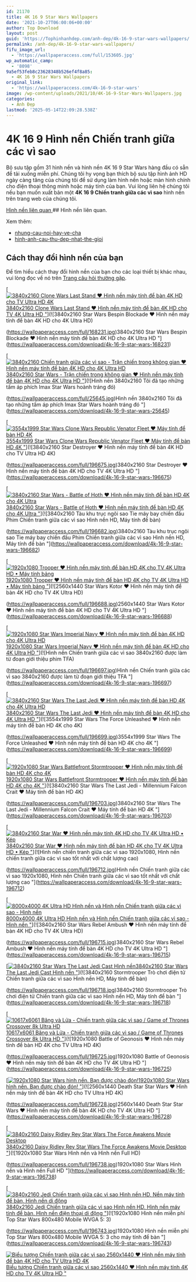 ```yaml
---
id: 21170
title: 4K 16 9 Star Wars Wallpapers
date: '2021-10-27T06:00:06+00:00'
author: Top Download
layout: post
guid: 'https://Tophinhanhdep.com/anh-dep/4k-16-9-star-wars-wallpapers/'
permalink: /anh-dep/4k-16-9-star-wars-wallpapers/
fifu_image_url:
  - 'https://wallpaperaccess.com/full/153605.jpg'
wp_automatic_camp:
  - '8098'
9a5ef53feb8c23628348b526ef4f8a85:
  - 4K 16 9 Star Wars Wallpapers
original_link:
  - 'https://wallpaperaccess.com/4k-16-9-star-wars'
image: /wp-content/uploads/2021/10/4K-16-9-Star-Wars-Wallpapers.jpg
categories:
  - Ảnh Đẹp
lastmod: '2025-05-14T22:09:28.538Z'
---
```

# 4K 16 9 Hình nền Chiến tranh giữa các vì sao

Bộ sưu tập gồm 31 hình nền và hình nền 4K 16 9 Star Wars hàng đầu có sẵn để tải xuống miễn phí. Chúng tôi hy vọng bạn thích bộ sưu tập hình ảnh HD ngày càng tăng của chúng tôi để sử dụng làm hình nền hoặc màn hình chính cho điện thoại thông minh hoặc máy tính của bạn. Vui lòng liên hệ chúng tôi nếu bạn muốn xuất bản một **4K 16 9 Chiến tranh giữa các vì sao** hình nền trên trang web của chúng tôi.

[Hình nền liên quan ](#related) ## Hình nền liên quan.

   
 Xem thêm:

   
- [nhung-cau-noi-hay-ve-cha](https://tophinhanhdep.com/nhung-cau-noi-hay/nhung-cau-noi-hay-ve-cha/)
- [hinh-anh-cau-thu-dep-nhat-the-gioi](https://tophinhanhdep.com/anh-dep/hinh-anh-cau-thu-dep-nhat-the-gioi/)

## Cách thay đổi hình nền của bạn

Để tìm hiểu cách thay đổi hình nền của bạn cho các loại thiết bị khác nhau, vui lòng đọc về nó trên [Trang câu hỏi thường gặp](https://tophinhanhdep.com/faq/).

  
[[![3840x2160 Clone Wars Last Stand ❤ Hình nền máy tính để bàn 4K HD cho TV Ultra HD 4K](https://wallpaperaccess.com/full/153605.jpg)3840x2160 Clone Wars Last Stand ❤ Hình nền máy tính để bàn 4K HD cho TV 4K Ultra HD "](https://wallpaperaccess.com/download/4k-16-9-star-wars-153605)](![3840x2160 Star Wars Bespin Blockade ❤ Hình nền máy tính để bàn 4K HD cho 4K Ultra HD)

(https://wallpaperaccess.com/full/168231.jpg)3840x2160 Star Wars Bespin Blockade ❤ Hình nền máy tính để bàn 4K HD cho 4K Ultra HD "](https://wallpaperaccess.com/download/4k-16-9-star-wars-168231)

[[![3840x2160 Chiến tranh giữa các vì sao - Trận chiến trong không gian ❤ Hình nền máy tính để bàn 4K HD cho 4K Ultra HD](https://wallpaperaccess.com/full/168208.jpg)3840x2160 Star Wars - Trận chiến trong không gian ❤ Hình nền máy tính để bàn 4K HD cho 4K Ultra HD "](https://wallpaperaccess.com/download/4k-16-9-star-wars-168208)](![Hình nền 3840x2160 Tôi đã tạo những tấm áp phích Imax Star Wars hoành tráng đó)

(https://wallpaperaccess.com/full/25645.jpg)Hình nền 3840x2160 Tôi đã tạo những tấm áp phích Imax Star Wars hoành tráng đó "](https://wallpaperaccess.com/download/4k-16-9-star-wars-25645)

[[![3554x1999 Star Wars Clone Wars Republic Venator Fleet ❤ Máy tính để bàn HD 4K](https://wallpaperaccess.com/full/196673.jpg)3554x1999 Star Wars Clone Wars Republic Venator Fleet ❤ Máy tính để bàn HD 4K "](https://wallpaperaccess.com/download/4k-16-9-star-wars-196673)](![3840x2160 Star Destroyer ❤ Hình nền máy tính để bàn 4K HD cho TV Ultra HD 4K)

(https://wallpaperaccess.com/full/196675.jpg)3840x2160 Star Destroyer ❤ Hình nền máy tính để bàn 4K HD cho TV 4K Ultra HD "](https://wallpaperaccess.com/download/4k-16-9-star-wars-196675)

[[![3840x2160 Star Wars - Battle of Hoth ❤ Hình nền máy tính để bàn HD 4K cho 4K Ultra](https://wallpaperaccess.com/full/196678.jpg)3840x2160 Star Wars - Battle of Hoth ❤ Hình nền máy tính để bàn HD 4K cho 4K Ultra "](https://wallpaperaccess.com/download/4k-16-9-star-wars-196678)](![3840x2160 Tàu khu trục ngôi sao Tie máy bay chiến đấu Phim Chiến tranh giữa các vì sao Hình nền HD, Máy tính để bàn)

(https://wallpaperaccess.com/full/196682.jpg)3840x2160 Tàu khu trục ngôi sao Tie máy bay chiến đấu Phim Chiến tranh giữa các vì sao Hình nền HD, Máy tính để bàn "](https://wallpaperaccess.com/download/4k-16-9-star-wars-196682)

[[![1920x1080 Trooper ❤ Hình nền máy tính để bàn HD 4K cho TV 4K Ultra HD • Máy tính bảng](https://wallpaperaccess.com/full/196685.jpg)1920x1080 Trooper ❤ Hình nền máy tính để bàn HD 4K cho TV 4K Ultra HD • Máy tính bảng "](https://wallpaperaccess.com/download/4k-16-9-star-wars-196685)](![2560x1440 Star Wars Kotor ❤ Hình nền máy tính để bàn 4K HD cho TV 4K Ultra HD)

(https://wallpaperaccess.com/full/196688.jpg)2560x1440 Star Wars Kotor ❤ Hình nền máy tính để bàn 4K HD cho TV 4K Ultra HD "](https://wallpaperaccess.com/download/4k-16-9-star-wars-196688)

[[![1920x1080 Star Wars Imperial Navy ❤ Hình nền máy tính để bàn 4K HD cho 4K Ultra HD](https://wallpaperaccess.com/full/196692.jpg)1920x1080 Star Wars Imperial Navy ❤ Hình nền máy tính để bàn 4K HD cho 4K Ultra HD "](https://wallpaperaccess.com/download/4k-16-9-star-wars-196692)](![Hình nền Chiến tranh giữa các vì sao 3840x2160 được làm từ đoạn giới thiệu phim TFA)

(https://wallpaperaccess.com/full/196697.jpg)Hình nền Chiến tranh giữa các vì sao 3840x2160 được làm từ đoạn giới thiệu TFA "](https://wallpaperaccess.com/download/4k-16-9-star-wars-196697)

[[![3840x2160 Star Wars The Last Jedi ❤ Hình nền máy tính để bàn HD 4K cho 4K Ultra HD](https://wallpaperaccess.com/full/150225.jpg)3840x2160 Star Wars The Last Jedi ❤ Hình nền máy tính để bàn 4K HD cho 4K Ultra HD "](https://wallpaperaccess.com/download/4k-16-9-star-wars-150225)](![3554x1999 Star Wars The Force Unleashed ❤ Hình nền máy tính để bàn HD 4K cho 4K)

(https://wallpaperaccess.com/full/196699.jpg)3554x1999 Star Wars The Force Unleashed ❤ Hình nền máy tính để bàn HD 4K cho 4K "](https://wallpaperaccess.com/download/4k-16-9-star-wars-196699)

[[![1920x1080 Star Wars Battlefront Stormtrooper ❤ Hình nền máy tính để bàn HD 4K cho 4K](https://wallpaperaccess.com/full/196701.jpg)1920x1080 Star Wars Battlefront Stormtrooper ❤ Hình nền máy tính để bàn HD 4K cho 4K "](https://wallpaperaccess.com/download/4k-16-9-star-wars-196701)](![3840x2160 Star Wars The Last Jedi - Millennium Falcon Crait ❤ Máy tính để bàn HD 4K)

(https://wallpaperaccess.com/full/196703.jpg)3840x2160 Star Wars The Last Jedi - Millennium Falcon Crait ❤ Máy tính để bàn HD 4K "](https://wallpaperaccess.com/download/4k-16-9-star-wars-196703)

[[![3840x2160 Star War ❤ Hình nền máy tính 4K HD cho TV 4K Ultra HD • Kép](https://wallpaperaccess.com/full/138045.jpg)3840x2160 Star War ❤ Hình nền máy tính để bàn HD 4K cho TV 4K Ultra HD • Kép "](https://wallpaperaccess.com/download/4k-16-9-star-wars-138045)](![Hình nền chiến tranh giữa các vì sao 1920x1080, Hình nền chiến tranh giữa các vì sao tốt nhất với chất lượng cao)

(https://wallpaperaccess.com/full/196712.jpg)Hình nền Chiến tranh giữa các vì sao 1920x1080, Hình nền Chiến tranh giữa các vì sao tốt nhất với chất lượng cao "](https://wallpaperaccess.com/download/4k-16-9-star-wars-196712)

[[![8000x4000 4K Ultra HD Hình nền và Hình nền Chiến tranh giữa các vì sao - Hình nền](https://wallpaperaccess.com/full/196713.jpg)8000x4000 4K Ultra HD Hình nền và Hình nền Chiến tranh giữa các vì sao - Hình nền "](https://wallpaperaccess.com/download/4k-16-9-star-wars-196713)](![3840x2160 Star Wars Rebel Ambush ❤ Hình nền máy tính để bàn 4K HD cho TV 4K Ultra HD)

(https://wallpaperaccess.com/full/196715.jpg)3840x2160 Star Wars Rebel Ambush ❤ Hình nền máy tính để bàn 4K HD cho TV 4K Ultra HD "](https://wallpaperaccess.com/download/4k-16-9-star-wars-196715)

[[![3840x2160 Star Wars The Last Jedi Cast Hình nền](https://wallpaperaccess.com/full/168000.jpg)3840x2160 Star Wars The Last Jedi Cast Hình nền "](https://wallpaperaccess.com/download/4k-16-9-star-wars-168000)](![3840x2160 Stormtrooper Trò chơi điện tử Chiến tranh giữa các vì sao Hình nền HD, Máy tính để bàn)

(https://wallpaperaccess.com/full/196718.jpg)3840x2160 Stormtrooper Trò chơi điện tử Chiến tranh giữa các vì sao Hình nền HD, Máy tính để bàn "](https://wallpaperaccess.com/download/4k-16-9-star-wars-196718)

[[![10617x6061 Băng và Lửa - Chiến tranh giữa các vì sao / Game of Thrones Crossover 8k Ultra HD](https://wallpaperaccess.com/full/196720.jpg)10617x6061 Băng và Lửa - Chiến tranh giữa các vì sao / Game of Thrones Crossover 8k Ultra HD "](https://wallpaperaccess.com/download/4k-16-9-star-wars-196720)](![1920x1080 Battle of Geonosis ❤ Hình nền máy tính để bàn HD 4K cho TV Ultra HD 4K)

(https://wallpaperaccess.com/full/196725.jpg)1920x1080 Battle of Geonosis ❤ Hình nền máy tính để bàn 4K HD cho TV 4K Ultra HD "](https://wallpaperaccess.com/download/4k-16-9-star-wars-196725)

[[![1920x1080 Star Wars hình nền. Bạn được chào đón!](https://wallpaperaccess.com/full/196727.jpg)1920x1080 Star Wars hình nền. Bạn được chào đón! "](https://wallpaperaccess.com/download/4k-16-9-star-wars-196727)](![2560x1440 Death Star Star Wars ❤ Hình nền máy tính để bàn 4K HD cho TV Ultra HD 4K)

(https://wallpaperaccess.com/full/196728.jpg)2560x1440 Death Star Star Wars ❤ Hình nền máy tính để bàn 4K HD cho TV 4K Ultra HD "](https://wallpaperaccess.com/download/4k-16-9-star-wars-196728)

[[![3840x2160 Daisy Ridley Rey Star Wars The Force Awakens Movie Desktop](https://wallpaperaccess.com/full/196730.jpg)3840x2160 Daisy Ridley Rey Star Wars The Force Awakens Movie Desktop "](https://wallpaperaccess.com/download/4k-16-9-star-wars-196730)](![1920x1080 Star Wars Hình nền và Hình nền Full HD)

(https://wallpaperaccess.com/full/196738.jpg)1920x1080 Star Wars Hình nền và Hình nền Full HD "](https://wallpaperaccess.com/download/4k-16-9-star-wars-196738)

[[![3840x2160 Jedi Chiến tranh giữa các vì sao Hình nền HD, Nền máy tính để bàn, Hình nền di động](https://wallpaperaccess.com/full/196740.jpg)3840x2160 Jedi Chiến tranh giữa các vì sao Hình nền HD, Hình nền máy tính để bàn, Hình nền điện thoại di động "](https://wallpaperaccess.com/download/4k-16-9-star-wars-196740)](![1920x1080 Hình nền miễn phí Top Star Wars 800x480 Mobile WVGA 5: 3)

(https://wallpaperaccess.com/full/196743.jpg)1920x1080 Hình nền miễn phí Top Star Wars 800x480 Mobile WVGA 5: 3 cho máy tính để bàn "](https://wallpaperaccess.com/download/4k-16-9-star-wars-196743)

[![Biểu tượng Chiến tranh giữa các vì sao 2560x1440 ❤ Hình nền máy tính để bàn 4K HD cho TV Ultra HD 4K](https://wallpaperaccess.com/full/196746.jpg)Biểu tượng Chiến tranh giữa các vì sao 2560x1440 ❤ Hình nền máy tính 4K HD cho TV 4K Ultra HD "](https://wallpaperaccess.com/download/4k-16-9-star-wars-196746)
